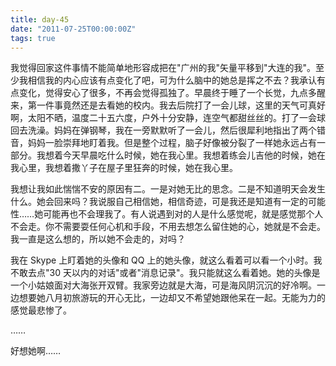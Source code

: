 ```yaml
---
title: day-45
date: "2011-07-25T00:00:00Z"
tags: true
---
```


我觉得回家这件事情不能简单地形容成把在"广州的我"矢量平移到"大连的我"。至少我相信我的内心应该有点变化了吧，可为什么脑中的她总是挥之不去？我承认有点变化，觉得安心了很多，不再会觉得孤独了。早晨终于睡了一个长觉，九点多醒来，第一件事竟然还是去看她的校内。我去后院打了一会儿球，这里的天气可真好啊，太阳不晒，温度二十五六度，户外十分安静，连空气都甜丝丝的。打了一会球回去洗澡。妈妈在弹钢琴，我在一旁默默听了一会儿，然后很犀利地指出了两个错音，妈妈一脸崇拜地盯着我。但是整个过程，脑子好像被分裂了一样她永远占有一部分。我想着今天早晨吃什么时候，她在我心里。我想着练会儿吉他的时候，她在我心里，我想着撒丫子在屋子里狂奔的时候，她在我心里。

我想让我如此惴惴不安的原因有二。一是对她无比的思念。二是不知道明天会发生什么。她会回来吗？我说服自己相信她，相信奇迹，可是我还是知道有一定的可能性……她可能再也不会理我了。有人说遇到对的人是什么感觉呢，就是感觉那个人不会走。你不需要耍任何心机和手段，不用去想怎么留住她的心，她就是不会走。我一直是这么想的，所以她不会走的，对吗？

我在 Skype 上盯着她的头像和 QQ 上的她头像，就这么看着可以看一个小时。我不敢去点"30 天以内的对话"或者"消息记录"。我只能就这么看着她。她的头像是一个小姑娘面对大海张开双臂。我家旁边就是大海，可是海风阴沉沉的好冷啊。一边想要她八月初旅游玩的开心无比，一边却又不希望她跟他呆在一起。无能为力的感觉最悲惨了。

……

好想她啊……
